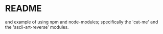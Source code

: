 # README

and example of using npm and node-modules; specifically the 'cat-me' and the 'ascii-art-reverse' modules.